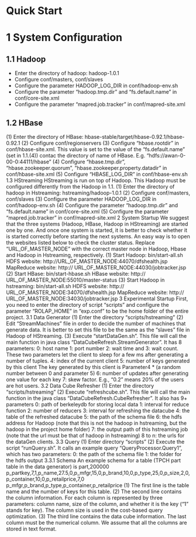 Quick Start
====
# 1	System Configuration
## 1.1	Hadoop

* Enter the directory of hadoop: hadoop-1.0.1
* Configure conf/masters, conf/slaves
* Configure the parameter HADOOP_LOG_DIR in conf/hadoop-env.sh
* Configure the parameter  “hadoop.tmp.dir” and “fs.default.name” in conf/core-site.xml
* Configure the parameter “mapred.job.tracker” in conf/mapred-site.xml

## 1.2	HBase
(1)	Enter the directory of HBase: hbase-stable/target/hbase-0.92.1/hbase-0.92.1
(2)	Configure conf/regionservers
(3)	Configure “hbase.rootdir” in conf/hbase-site.xml. This value is set to the value of the “fs.default.name” (set in 1.1.(4)) contac the directory of name of HBase. 
E.g. “hdfs://awan-0-00-0:44111/hbase” 
(4)	Configure “hbase.tmp.dir”, “hbase.zookeeper.quorum”, ”hbase.zookeeper.property.datadir” in conf/hbase-site.xml
(5)	Configure “HBASE_LOG_DIR” in conf/hbase-env.sh
1.3	HStreaming
HStreaming is run on top of Hadoop. This Hadoop must be configured differently from the Hadoop in 1.1.
(1)	Enter the directory of hadoop in Hstreaming: hstreaming/hadoop-1.0.1
(2)	Configure conf/masters, conf/slaves
(3)	Configure the parameter HADOOP_LOG_DIR in conf/hadoop-env.sh
(4)	Configure the parameter  “hadoop.tmp.dir” and “fs.default.name” in conf/core-site.xml
(5)	Configure the parameter “mapred.job.tracker” in conf/mapred-site.xml
2	System Startup
We suggest that the three systems (Hadoop, HBase, Hadoop in HStreaming) are started one by one. And once one system is started, it is better to check whether it is started correctly before starting the next systems. An easy way is to open the websites listed below to check the cluster status. Replace “URL_OF_MASTER_NODE” with the correct master node in Hadoop, Hbase and Hadoop in Hstreaming, respectively.
(1)	Start Hadoop: bin/start-all.sh
HDFS website: http://URL_OF_MASTER_NODE:44070/dfshealth.jsp
MapReduce website:  http:// URL_OF_MASTER_NODE:44030/jobtracker.jsp
(2)	Start HBase: bin/start-hbase.sh
HBase website: http:// URL_OF_MASTER_NODE:55010/master-status
(3)	Start Hadoop in hstreaming: bin/start-all.sh
HDFS website: http:// URL_OF_MASTER_NODE:34070/dfshealth.jsp
MapReduce website: http:// URL_OF_MASTER_NODE:34030/jobtracker.jsp
3	Experimental Startup
First, you need to enter the directory of script “scripts” and configure the parameter “ROLAP_HOME” in “exp.conf” to be the home folder of the entire project.
3.1	Data Generator
(1)	Enter the directory “scripts/hstreaming”
(2)	Edit “StreamMachines” file in order to decide the number of machines that generate data. It is better to set this file to be the same as the “slaves” file in Hadoop of HStreaming.
(3)	Execute “startDataGen.sh”. This file will call the main function in java class “DataCubeRefresh.StreamGenerator”.  It has 8 parameters:
0: host name
1: port number
2: wait time and 3: wait count. These two parameters let the client to sleep for a few ms after generating a number of tuples.
4: index of the current client
5: number of keys generated by this client
The key generated by this client is Parameter4 * (a random number between 0 and parameter 5)
              6: number of updates after generating one value for each key
7: skew factor.  E.g., “0.2” means 20% of the users are hot users.
3.2	Data Cube Refresher
(1)	Enter the directory “scripts/hstreaming”
(2)	Execute “refreshcube.sh”. This file will call the main function in the java class “DataCubeRefresh.CubeRefresher”. It also has 9+ parameters
0: path of berkeleydb for storing local data
1: interval for reduce function
2: number of reducers
3: interval for refreshing the datacube
4: the table of the refreshed datacube
5: the path of the schema file
6: the hdfs address for Hadoop (note that this is not the hadoop in hstreaming, but the hadoop in the project home folder)
7: the output path of this hstreaming job (note that the url must be that of hadoop in hstreaming)
8 to n: the urls for the dataGen clients.
3.3	Query
(1)	Enter directory “scripts”
(2)	Execute the script “runQuery.sh”. It calls an example query “QueryProcessor.Query1”, which has two parameters:
0: the path of the schema file
1: the folder for the hdfs output
3.3.1	Schema
An example schema for a table (TPCH part table in the data generator)  is
part,200000
p_partkey,7,1,p_name,27.5,0,p_mfgr,15,0,p_brand,10,0,p_type,25,0,p_size,2,0,p_container,10,0,p_retailprice,7,0
p_mfgr,p_brand,p_type,p_container,p_retailprice
(1)	The first line is the table name and the number of keys for this table.
(2)	The second line contains the column information. For each column is represented by three parameters: column name, size of the column, and whether it is the key (“1” stands for key). The column size is used in the cost-based query optimization.
(3)	The third line contains the data cube information. The last column must be the numerical column. We assume that all the columns are stored in text format.

